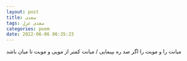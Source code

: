 ```yaml
---
layout: post
title: سعدی
tags: سعدی غزل
categories: poem
date: 2022-06-06 06:35:23
---
```


میانت را و مویت را اگر صد ره بپیمایی / میانت کمتر از مویی و مویت تا میان باشد
